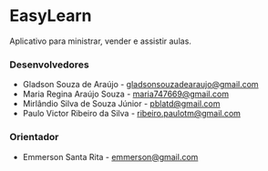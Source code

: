 # EasyLearn
Aplicativo para ministrar, vender e assistir aulas.
### Desenvolvedores
* Gladson Souza de Araújo - gladsonsouzadearaujo@gmail.com
* Maria Regina Araújo Souza - maria747669@gmail.com 
* Mirlândio Silva de Souza Júnior - pblatd@gmail.com 
* Paulo Victor Ribeiro da Silva - ribeiro.paulotm@gmail.com 

### Orientador
* Emmerson Santa Rita - emmerson@gmail.com
